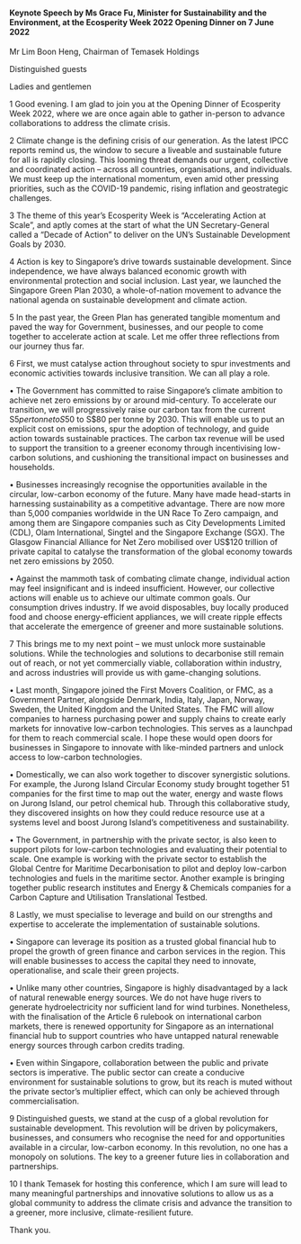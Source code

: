 #### Keynote Speech by Ms Grace Fu, Minister for Sustainability and the Environment, at the Ecosperity Week 2022 Opening Dinner on 7 June 2022  

Mr Lim Boon Heng, Chairman of Temasek Holdings

Distinguished guests

Ladies and gentlemen

1 Good evening. I am glad to join you at the Opening Dinner of Ecosperity Week 2022, where we are once again able to gather in-person to advance collaborations to address the climate crisis.

2 Climate change is the defining crisis of our generation. As the latest IPCC reports remind us, the window to secure a liveable and sustainable future for all is rapidly closing. This looming threat demands our urgent, collective and coordinated action – across all countries, organisations, and individuals. We must keep up the international momentum, even amid other pressing priorities, such as the COVID-19 pandemic, rising inflation and geostrategic challenges. 

3 The theme of this year’s Ecosperity Week is “Accelerating Action at Scale”, and aptly comes at the start of what the UN Secretary-General called a “Decade of Action” to deliver on the UN’s Sustainable Development Goals by 2030. 

4 Action is key to Singapore’s drive towards sustainable development. Since independence, we have always balanced economic growth with environmental protection and social inclusion. Last year, we launched the Singapore Green Plan 2030, a whole-of-nation movement to advance the national agenda on sustainable development and climate action. 

5 In the past year, the Green Plan has generated tangible momentum and paved the way for Government, businesses, and our people to come together to accelerate action at scale. Let me offer three reflections from our journey thus far. 

6 First, we must catalyse action throughout society to spur investments and economic activities towards inclusive transition. We can all play a role.

•	The Government has committed to raise Singapore’s climate ambition to achieve net zero emissions by or around mid-century. To accelerate our transition, we will progressively raise our carbon tax from the current S$5 per tonne to S$50 to S$80 per tonne by 2030. This will enable us to put an explicit cost on emissions, spur the adoption of technology, and guide action towards sustainable practices. The carbon tax revenue will be used to support the transition to a greener economy through incentivising low-carbon solutions, and cushioning the transitional impact on businesses and households.

•	Businesses increasingly recognise the opportunities available in the circular, low-carbon economy of the future. Many have made head-starts in harnessing sustainability as a competitive advantage. There are now more than 5,000 companies worldwide in the UN Race To Zero campaign, and among them are Singapore companies such as City Developments Limited (CDL), Olam International, Singtel and the Singapore Exchange (SGX). The Glasgow Financial Alliance for Net Zero mobilised over US$120 trillion of private capital to catalyse the transformation of the global economy towards net zero emissions by 2050. 

•	Against the mammoth task of combating climate change, individual action may feel insignificant and is indeed insufficient. However, our collective actions will enable us to achieve our ultimate common goals. Our consumption drives industry. If we avoid disposables, buy locally produced food and choose energy-efficient appliances, we will create ripple effects that accelerate the emergence of greener and more sustainable solutions.

7 This brings me to my next point – we must unlock more sustainable solutions. While the technologies and solutions to decarbonise still remain out of reach, or not yet commercially viable, collaboration within industry, and across industries will provide us with game-changing solutions.

•	Last month, Singapore joined the First Movers Coalition, or FMC, as a Government Partner, alongside Denmark, India, Italy, Japan, Norway, Sweden, the United Kingdom and the United States. The FMC will allow companies to harness purchasing power and supply chains to create early markets for innovative low-carbon technologies. This serves as a launchpad for them to reach commercial scale. I hope these would open doors for businesses in Singapore to innovate with like-minded partners and unlock access to low-carbon technologies.

•	Domestically, we can also work together to discover synergistic solutions. For example, the Jurong Island Circular Economy study brought together 51 companies for the first time to map out the water, energy and waste flows on Jurong Island, our petrol chemical hub. Through this collaborative study, they discovered insights on how they could reduce resource use at a systems level and boost Jurong Island’s competitiveness and sustainability.

•	The Government, in partnership with the private sector, is also keen to support pilots for low-carbon technologies and evaluating their potential to scale. One example is working with the private sector to establish the Global Centre for Maritime Decarbonisation to pilot and deploy low-carbon technologies and fuels in the maritime sector. Another example is bringing together public research institutes and Energy & Chemicals companies for a Carbon Capture and Utilisation Translational Testbed. 

8 Lastly, we must specialise to leverage and build on our strengths and expertise to accelerate the implementation of sustainable solutions. 

•	Singapore can leverage its position as a trusted global financial hub to propel the growth of green finance and carbon services in the region. This will enable businesses to access the capital they need to innovate, operationalise, and scale their green projects. 

•	Unlike many other countries, Singapore is highly disadvantaged by a lack of natural renewable energy sources. We do not have huge rivers to generate hydroelectricity nor sufficient land for wind turbines. Nonetheless, with the finalisation of the Article 6 rulebook on international carbon markets, there is renewed opportunity for Singapore as an international financial hub to support countries who have untapped natural renewable energy sources through carbon credits trading. 

•	Even within Singapore, collaboration between the public and private sectors is imperative. The public sector can create a conducive environment for sustainable solutions to grow, but its reach is muted without the private sector’s multiplier effect, which can only be achieved through commercialisation. 

9 Distinguished guests, we stand at the cusp of a global revolution for sustainable development. This revolution will be driven by policymakers, businesses, and consumers who recognise the need for and opportunities available in a circular, low-carbon economy. In this revolution, no one has a monopoly on solutions. The key to a greener future lies in collaboration and partnerships.

10 I thank Temasek for hosting this conference, which I am sure will lead to many meaningful partnerships and innovative solutions to allow us as a global community to address the climate crisis and advance the transition to a greener, more inclusive, climate-resilient future. 

Thank you.
